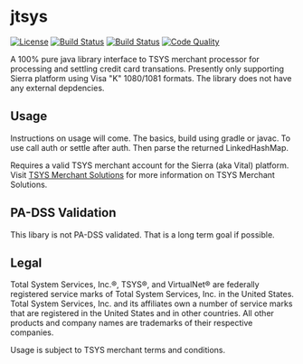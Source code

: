 # jtsys
[![License](http://img.shields.io/badge/license-GPLv3-9977bb.svg?style=plastic)](https://github.com/Obsidian-StudiosInc/jtsys/blob/master/LICENSE)
[![Build Status](https://img.shields.io/travis/Obsidian-StudiosInc/jtsys/master.svg?colorA=9977bb&style=plastic)](https://travis-ci.org/Obsidian-StudiosInc/jtsys)
[![Build Status](https://img.shields.io/shippable/58b6492eddd8e80700462c3b/master.svg?colorA=9977bb&style=plastic)](https://app.shippable.com/projects/58b6492eddd8e80700462c3b/)
[![Code Quality](https://img.shields.io/coverity/scan/12327.svg?colorA=9977bb&style=plastic)](https://scan.coverity.com/projects/obsidian-studiosinc-jtsys)

A 100% pure java library interface to TSYS merchant processor for 
processing and settling credit card transations. Presently only 
supporting Sierra platform using Visa "K" 1080/1081 formats. The library 
does not have any external depdencies.

## Usage
Instructions on usage will come. The basics, build using gradle or 
javac. To use call auth or settle after auth. Then parse the returned 
LinkedHashMap.

Requires a valid TSYS merchant account for the Sierra (aka Vital) platform.
Visit [TSYS Merchant Solutions](http://tsysmerchantsolutions.com/) for 
more information on TSYS Merchant Solutions.

## PA-DSS Validation
This libary is not PA-DSS validated. That is a long term goal if possible.

## Legal

Total System Services, Inc.®, TSYS®, and VirtualNet® are federally 
registered service marks of Total System Services, Inc. in the United 
States. Total System Services, Inc. and its affiliates own a number of 
service marks that are registered in the United States and in other 
countries. All other products and company names are trademarks of their 
respective companies.

Usage is subject to TSYS merchant terms and conditions.
